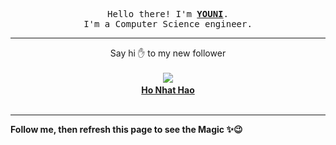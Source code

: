 <p align='center'>
    <samp>Hello there! I'm <b><a href='https://github.com/abdelyouni'>YOUNI</a></b>.<br>
        I'm a Computer Science engineer.
    </samp>
</p>
<hr>
<p align='center'>
    <span>Say hi ✋ to my new follower </span></br></br>
    <img src='https://itspot.ma/github/nhtony_avatar.png'><b></br>
    <a href='https://github.com/nhtony'>Ho Nhat Hao</a></b></br></br>
</p>
<hr>
<b>Follow me, then refresh this page to see the Magic ✨😉</b>